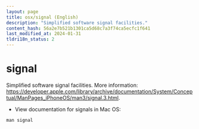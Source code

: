 ```yaml
---
layout: page
title: osx/signal (English)
description: "Simplified software signal facilities."
content_hash: 56a2e7b521b1301ca5d68c7a3f74ca5ecfc1f641
last_modified_at: 2024-01-31
tldri18n_status: 2
---
```

# signal

Simplified software signal facilities.
More information: <https://developer.apple.com/library/archive/documentation/System/Conceptual/ManPages_iPhoneOS/man3/signal.3.html>.

- View documentation for signals in Mac OS:

`man signal`
